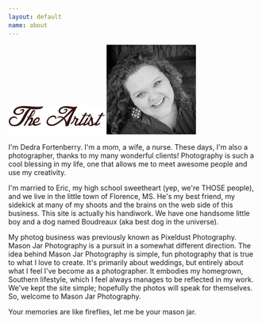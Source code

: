 ```yaml
---
layout: default
name: about
---
```


<img class="header" src="/images/header_artist.png" alt="The Artist"/>

<img class="artist" src="/images/artist.jpg" alt="The Artist"/>

I'm Dedra Fortenberry. I'm a mom, a wife, a nurse. These days, I'm also a photographer, thanks to my many wonderful clients! Photography is such a cool blessing in my life, one that allows me to meet awesome people and use my creativity.

I'm married to Eric, my high school sweetheart (yep, we're THOSE people), and we live in the little town of Florence, MS. He's my best friend, my sidekick at many of my shoots and the brains on the web side of this business. This site is actually his handiwork. We have one handsome little boy and a dog named Boudreaux (aka best dog in the universe). 

My photog business was previously known as Pixeldust Photography. Mason Jar Photography is a pursuit in a somewhat different direction. The idea behind Mason Jar Photography is simple, fun photography that is true to what I love to create. It's primarily about weddings, but entirely about what I feel I've become as a photographer. It embodies my homegrown, Southern lifestyle, which I feel always manages to be reflected in my work. We've kept the site simple; hopefully the photos will speak for themselves. So, welcome to Mason Jar Photography. 

Your memories are like fireflies, let me be your mason jar.
